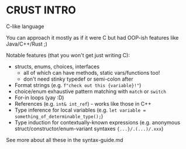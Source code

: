 # CRUST INTRO

C-like language

You can approach it mostly as if it were C but had OOP-ish features like Java/C++/Rust ;)

Notable features (that you won't get just writing C):
* structs, enums, choices, interfaces
    - all of which can have methods, static vars/functions too!
    - don't need stinky typedef or semi-colon after
* Format strings (e.g. `f"check out this {variable}!"`)
* choice/enum exhaustive pattern matching with `match` or `switch`
* For-in loops (yay :D)
* References (e.g. `int& int_ref`) - works like those in C++
* Type inference for local variables (e.g. `let variable = something_of_determinable_type();`)
* Type induction for contextually-known expressions (e.g. anonymous struct/constructor/enum-variant syntaxes `{...}/.(...)/.xxx`)

See more about all these in the syntax-guide.md
